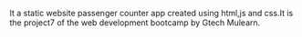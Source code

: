 It a static website passenger counter app created using html,js and css.It is the project7 of the web development bootcamp by Gtech Mulearn.
